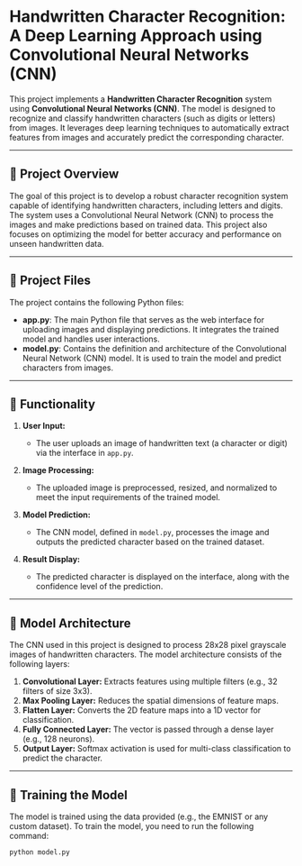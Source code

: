 # Handwritten Character Recognition: A Deep Learning Approach using Convolutional Neural Networks (CNN)

This project implements a **Handwritten Character Recognition** system using **Convolutional Neural Networks (CNN)**. The model is designed to recognize and classify handwritten characters (such as digits or letters) from images. It leverages deep learning techniques to automatically extract features from images and accurately predict the corresponding character.

---

## 🚀 Project Overview  

The goal of this project is to develop a robust character recognition system capable of identifying handwritten characters, including letters and digits. The system uses a Convolutional Neural Network (CNN) to process the images and make predictions based on trained data. This project also focuses on optimizing the model for better accuracy and performance on unseen handwritten data.

---

## 📂 Project Files  

The project contains the following Python files:  

- **app.py**: The main Python file that serves as the web interface for uploading images and displaying predictions. It integrates the trained model and handles user interactions.
- **model.py**: Contains the definition and architecture of the Convolutional Neural Network (CNN) model. It is used to train the model and predict characters from images.

---

## 🔧 Functionality  

1. **User Input:**
   - The user uploads an image of handwritten text (a character or digit) via the interface in `app.py`.

2. **Image Processing:**
   - The uploaded image is preprocessed, resized, and normalized to meet the input requirements of the trained model.

3. **Model Prediction:**
   - The CNN model, defined in `model.py`, processes the image and outputs the predicted character based on the trained dataset.

4. **Result Display:**
   - The predicted character is displayed on the interface, along with the confidence level of the prediction.

---

## 🧠 Model Architecture  

The CNN used in this project is designed to process 28x28 pixel grayscale images of handwritten characters. The model architecture consists of the following layers:

1. **Convolutional Layer:** Extracts features using multiple filters (e.g., 32 filters of size 3x3).
2. **Max Pooling Layer:** Reduces the spatial dimensions of feature maps.
3. **Flatten Layer:** Converts the 2D feature maps into a 1D vector for classification.
4. **Fully Connected Layer:** The vector is passed through a dense layer (e.g., 128 neurons).
5. **Output Layer:** Softmax activation is used for multi-class classification to predict the character.

---

## 🧪 Training the Model  

The model is trained using the data provided (e.g., the EMNIST or any custom dataset). To train the model, you need to run the following command:

```bash
python model.py

